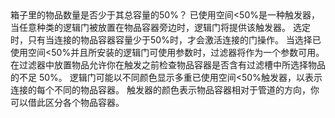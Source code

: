 <lore>
箱子里的物品数量是否少于其总容量的50%？
</lore>
<no_lore>
已使用空间&lt;50%是一种触发器，当任意种类的逻辑门被放置在物品容器旁边时，逻辑门将提供该触发器。
</no_lore>

<chapter name="需求"/>
选定时，只有当连接的物品容器容量少于50%时，才会激活连接的门操作。

<chapter name="参数"/>
当选择已使用空间&lt;50%并且所安装的逻辑门可使用参数时，过滤器将作为一个参数可用。
在过滤器中放置物品允许你在触发之前检查物品容器是否含有过滤槽中所选择物品的不足 50%。

<chapter name="触发器方向"/>
逻辑门可能以不同颜色显示多重已使用空间&lt;50%触发器，以表示连接的每个不同的物品容器。
触发器的颜色表示物品容器相对于管道的方向，你可以借此区分各个物品容器。

